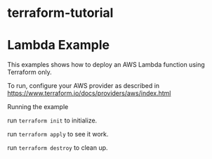 # terraform-tutorial

# Lambda Example

This examples shows how to deploy an AWS Lambda function using Terraform only.

To run, configure your AWS provider as described in https://www.terraform.io/docs/providers/aws/index.html

Running the example

run `terraform init` to initialize.

run `terraform apply` to see it work.

run `terraform destroy` to clean up.
